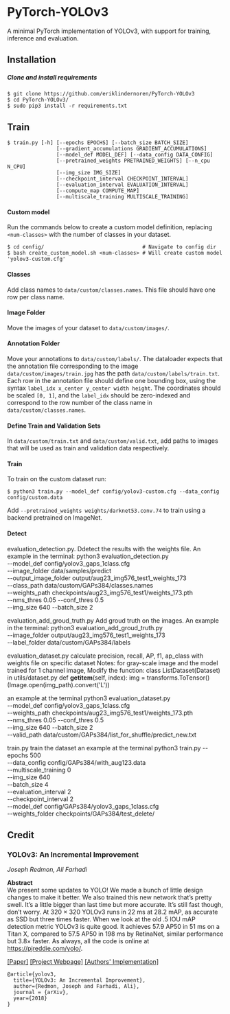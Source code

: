 # PyTorch-YOLOv3
A minimal PyTorch implementation of YOLOv3, with support for training, inference and evaluation.

## Installation
##### Clone and install requirements
    $ git clone https://github.com/eriklindernoren/PyTorch-YOLOv3
    $ cd PyTorch-YOLOv3/
    $ sudo pip3 install -r requirements.txt



## Train
```
$ train.py [-h] [--epochs EPOCHS] [--batch_size BATCH_SIZE]
                [--gradient_accumulations GRADIENT_ACCUMULATIONS]
                [--model_def MODEL_DEF] [--data_config DATA_CONFIG]
                [--pretrained_weights PRETRAINED_WEIGHTS] [--n_cpu N_CPU]
                [--img_size IMG_SIZE]
                [--checkpoint_interval CHECKPOINT_INTERVAL]
                [--evaluation_interval EVALUATION_INTERVAL]
                [--compute_map COMPUTE_MAP]
                [--multiscale_training MULTISCALE_TRAINING]
```


#### Custom model
Run the commands below to create a custom model definition, replacing `<num-classes>` with the number of classes in your dataset.

```
$ cd config/                                # Navigate to config dir
$ bash create_custom_model.sh <num-classes> # Will create custom model 'yolov3-custom.cfg'
```

#### Classes
Add class names to `data/custom/classes.names`. This file should have one row per class name.

#### Image Folder
Move the images of your dataset to `data/custom/images/`.

#### Annotation Folder
Move your annotations to `data/custom/labels/`. The dataloader expects that the annotation file corresponding to the image `data/custom/images/train.jpg` has the path `data/custom/labels/train.txt`. Each row in the annotation file should define one bounding box, using the syntax `label_idx x_center y_center width height`. The coordinates should be scaled `[0, 1]`, and the `label_idx` should be zero-indexed and correspond to the row number of the class name in `data/custom/classes.names`.

#### Define Train and Validation Sets
In `data/custom/train.txt` and `data/custom/valid.txt`, add paths to images that will be used as train and validation data respectively.

#### Train
To train on the custom dataset run:

```
$ python3 train.py --model_def config/yolov3-custom.cfg --data_config config/custom.data
```

Add `--pretrained_weights weights/darknet53.conv.74` to train using a backend pretrained on ImageNet.

#### Detect
evaluation_detection.py. 
Ddetect the results with the weights file. An example in the terminal:
python3 evaluation_detection.py \
--model_def config/yolov3_gaps_1class.cfg \
--image_folder data/samples/predict \
--output_image_folder output/aug23_img576_test1_weights_173  \
--class_path data/custom/GAPs384/classes.names \
--weights_path checkpoints/aug23_img576_test1/weights_173.pth \
--nms_thres 0.05 --conf_thres 0.5 \
--img_size 640 --batch_size 2 

evaluation_add_groud_truth.py
Add groud truth on the images. An example in the terminal:
python3 evaluation_add_groud_truth.py \
--image_folder output/aug23_img576_test1_weights_173 \
--label_folder data/custom/GAPs384/labels

evaluation_dataset.py
calculate precision, recall, AP, f1, ap_class with weights file on specific dataset
Notes: for gray-scale image and the model trained for 1 channel image,
Modify the function: class ListDataset(Dataset) in utils/dataset.py
def __getitem__(self, index): img = transforms.ToTensor()(Image.open(img_path).convert('L'))

an example at the terminal
python3 evaluation_dataset.py \
--model_def config/yolov3_gaps_1class.cfg \
--weights_path checkpoints/aug23_img576_test1/weights_173.pth \
--nms_thres 0.05 --conf_thres 0.5 \
--img_size 640 --batch_size 2 \
--valid_path data/custom/GAPs384/list_for_shuffle/predict_new.txt

train.py 
train the dataset
an example at the terminal
python3 train.py --epochs 500 \
--data_config config/GAPs384/with_aug123.data \
--multiscale_training 0 \
--img_size 640 \
--batch_size 4 \
--evaluation_interval 2 \
--checkpoint_interval 2 \
--model_def config/GAPs384/yolov3_gaps_1class.cfg \
--weights_folder checkpoints/GAPs384/test_delete/


## Credit

### YOLOv3: An Incremental Improvement
_Joseph Redmon, Ali Farhadi_ <br>

**Abstract** <br>
We present some updates to YOLO! We made a bunch
of little design changes to make it better. We also trained
this new network that’s pretty swell. It’s a little bigger than
last time but more accurate. It’s still fast though, don’t
worry. At 320 × 320 YOLOv3 runs in 22 ms at 28.2 mAP,
as accurate as SSD but three times faster. When we look
at the old .5 IOU mAP detection metric YOLOv3 is quite
good. It achieves 57.9 AP50 in 51 ms on a Titan X, compared
to 57.5 AP50 in 198 ms by RetinaNet, similar performance
but 3.8× faster. As always, all the code is online at
https://pjreddie.com/yolo/.

[[Paper]](https://pjreddie.com/media/files/papers/YOLOv3.pdf) [[Project Webpage]](https://pjreddie.com/darknet/yolo/) [[Authors' Implementation]](https://github.com/pjreddie/darknet)

```
@article{yolov3,
  title={YOLOv3: An Incremental Improvement},
  author={Redmon, Joseph and Farhadi, Ali},
  journal = {arXiv},
  year={2018}
}
```
